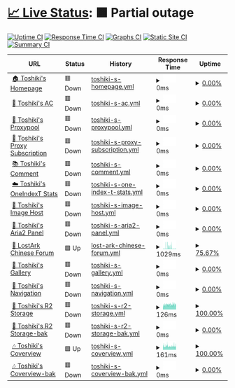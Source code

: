 # [📈 Live Status](https://status.toshiki.top): <!--live status--> **🟧 Partial outage**

[![Uptime CI](https://github.com/andatoshiki/toshiki-status/workflows/Uptime%20CI/badge.svg)](https://github.com/andatoshiki/toshiki-status/actions?query=workflow%3A%22Uptime+CI%22)
[![Response Time CI](https://github.com/andatoshiki/toshiki-status/workflows/Response%20Time%20CI/badge.svg)](https://github.com/andatoshiki/toshiki-status/actions?query=workflow%3A%22Response+Time+CI%22)
[![Graphs CI](https://github.com/andatoshiki/toshiki-status/workflows/Graphs%20CI/badge.svg)](https://github.com/andatoshiki/toshiki-status/actions?query=workflow%3A%22Graphs+CI%22)
[![Static Site CI](https://github.com/andatoshiki/toshiki-status/workflows/Static%20Site%20CI/badge.svg)](https://github.com/andatoshiki/toshiki-status/actions?query=workflow%3A%22Static+Site+CI%22)
[![Summary CI](https://github.com/andatoshiki/toshiki-status/workflows/Summary%20CI/badge.svg)](https://github.com/andatoshiki/toshiki-status/actions?query=workflow%3A%22Summary+CI%22)

<!--start: status pages-->
<!-- This summary is generated by Upptime (https://github.com/upptime/upptime) -->
<!-- Do not edit this manually, your changes will be overwritten -->
<!-- prettier-ignore -->
| URL | Status | History | Response Time | Uptime |
| --- | ------ | ------- | ------------- | ------ |
| <img alt="" src="https://cdn.toshiki.top/img/favicon.png" height="13"> [🏠 Toshiki's Homepage](https://www.toshiki.top/) | 🟥 Down | [toshiki-s-homepage.yml](https://github.com/andatoshiki/toshiki-status/commits/HEAD/history/toshiki-s-homepage.yml) | <details><summary><img alt="Response time graph" src="./graphs/toshiki-s-homepage/response-time-week.png" height="20"> 0ms</summary><br><a href="https://status.toshiki.top/history/toshiki-s-homepage"><img alt="Response time 892" src="https://img.shields.io/endpoint?url=https%3A%2F%2Fraw.githubusercontent.com%2Fandatoshiki%2Ftoshiki-status%2FHEAD%2Fapi%2Ftoshiki-s-homepage%2Fresponse-time.json"></a><br><a href="https://status.toshiki.top/history/toshiki-s-homepage"><img alt="24-hour response time 0" src="https://img.shields.io/endpoint?url=https%3A%2F%2Fraw.githubusercontent.com%2Fandatoshiki%2Ftoshiki-status%2FHEAD%2Fapi%2Ftoshiki-s-homepage%2Fresponse-time-day.json"></a><br><a href="https://status.toshiki.top/history/toshiki-s-homepage"><img alt="7-day response time 0" src="https://img.shields.io/endpoint?url=https%3A%2F%2Fraw.githubusercontent.com%2Fandatoshiki%2Ftoshiki-status%2FHEAD%2Fapi%2Ftoshiki-s-homepage%2Fresponse-time-week.json"></a><br><a href="https://status.toshiki.top/history/toshiki-s-homepage"><img alt="30-day response time 0" src="https://img.shields.io/endpoint?url=https%3A%2F%2Fraw.githubusercontent.com%2Fandatoshiki%2Ftoshiki-status%2FHEAD%2Fapi%2Ftoshiki-s-homepage%2Fresponse-time-month.json"></a><br><a href="https://status.toshiki.top/history/toshiki-s-homepage"><img alt="1-year response time 883" src="https://img.shields.io/endpoint?url=https%3A%2F%2Fraw.githubusercontent.com%2Fandatoshiki%2Ftoshiki-status%2FHEAD%2Fapi%2Ftoshiki-s-homepage%2Fresponse-time-year.json"></a></details> | <details><summary><a href="https://status.toshiki.top/history/toshiki-s-homepage">0.00%</a></summary><a href="https://status.toshiki.top/history/toshiki-s-homepage"><img alt="All-time uptime 79.20%" src="https://img.shields.io/endpoint?url=https%3A%2F%2Fraw.githubusercontent.com%2Fandatoshiki%2Ftoshiki-status%2FHEAD%2Fapi%2Ftoshiki-s-homepage%2Fuptime.json"></a><br><a href="https://status.toshiki.top/history/toshiki-s-homepage"><img alt="24-hour uptime 0.00%" src="https://img.shields.io/endpoint?url=https%3A%2F%2Fraw.githubusercontent.com%2Fandatoshiki%2Ftoshiki-status%2FHEAD%2Fapi%2Ftoshiki-s-homepage%2Fuptime-day.json"></a><br><a href="https://status.toshiki.top/history/toshiki-s-homepage"><img alt="7-day uptime 0.00%" src="https://img.shields.io/endpoint?url=https%3A%2F%2Fraw.githubusercontent.com%2Fandatoshiki%2Ftoshiki-status%2FHEAD%2Fapi%2Ftoshiki-s-homepage%2Fuptime-week.json"></a><br><a href="https://status.toshiki.top/history/toshiki-s-homepage"><img alt="30-day uptime 1.38%" src="https://img.shields.io/endpoint?url=https%3A%2F%2Fraw.githubusercontent.com%2Fandatoshiki%2Ftoshiki-status%2FHEAD%2Fapi%2Ftoshiki-s-homepage%2Fuptime-month.json"></a><br><a href="https://status.toshiki.top/history/toshiki-s-homepage"><img alt="1-year uptime 59.32%" src="https://img.shields.io/endpoint?url=https%3A%2F%2Fraw.githubusercontent.com%2Fandatoshiki%2Ftoshiki-status%2FHEAD%2Fapi%2Ftoshiki-s-homepage%2Fuptime-year.json"></a></details>
| <img alt="" src="https://cdn.toshiki.top/img/favicon.png" height="13"> [💨 Toshiki's AC](https://ac.toshiki.top/) | 🟥 Down | [toshiki-s-ac.yml](https://github.com/andatoshiki/toshiki-status/commits/HEAD/history/toshiki-s-ac.yml) | <details><summary><img alt="Response time graph" src="./graphs/toshiki-s-ac/response-time-week.png" height="20"> 0ms</summary><br><a href="https://status.toshiki.top/history/toshiki-s-ac"><img alt="Response time 862" src="https://img.shields.io/endpoint?url=https%3A%2F%2Fraw.githubusercontent.com%2Fandatoshiki%2Ftoshiki-status%2FHEAD%2Fapi%2Ftoshiki-s-ac%2Fresponse-time.json"></a><br><a href="https://status.toshiki.top/history/toshiki-s-ac"><img alt="24-hour response time 0" src="https://img.shields.io/endpoint?url=https%3A%2F%2Fraw.githubusercontent.com%2Fandatoshiki%2Ftoshiki-status%2FHEAD%2Fapi%2Ftoshiki-s-ac%2Fresponse-time-day.json"></a><br><a href="https://status.toshiki.top/history/toshiki-s-ac"><img alt="7-day response time 0" src="https://img.shields.io/endpoint?url=https%3A%2F%2Fraw.githubusercontent.com%2Fandatoshiki%2Ftoshiki-status%2FHEAD%2Fapi%2Ftoshiki-s-ac%2Fresponse-time-week.json"></a><br><a href="https://status.toshiki.top/history/toshiki-s-ac"><img alt="30-day response time 0" src="https://img.shields.io/endpoint?url=https%3A%2F%2Fraw.githubusercontent.com%2Fandatoshiki%2Ftoshiki-status%2FHEAD%2Fapi%2Ftoshiki-s-ac%2Fresponse-time-month.json"></a><br><a href="https://status.toshiki.top/history/toshiki-s-ac"><img alt="1-year response time 857" src="https://img.shields.io/endpoint?url=https%3A%2F%2Fraw.githubusercontent.com%2Fandatoshiki%2Ftoshiki-status%2FHEAD%2Fapi%2Ftoshiki-s-ac%2Fresponse-time-year.json"></a></details> | <details><summary><a href="https://status.toshiki.top/history/toshiki-s-ac">0.00%</a></summary><a href="https://status.toshiki.top/history/toshiki-s-ac"><img alt="All-time uptime 84.30%" src="https://img.shields.io/endpoint?url=https%3A%2F%2Fraw.githubusercontent.com%2Fandatoshiki%2Ftoshiki-status%2FHEAD%2Fapi%2Ftoshiki-s-ac%2Fuptime.json"></a><br><a href="https://status.toshiki.top/history/toshiki-s-ac"><img alt="24-hour uptime 0.00%" src="https://img.shields.io/endpoint?url=https%3A%2F%2Fraw.githubusercontent.com%2Fandatoshiki%2Ftoshiki-status%2FHEAD%2Fapi%2Ftoshiki-s-ac%2Fuptime-day.json"></a><br><a href="https://status.toshiki.top/history/toshiki-s-ac"><img alt="7-day uptime 0.00%" src="https://img.shields.io/endpoint?url=https%3A%2F%2Fraw.githubusercontent.com%2Fandatoshiki%2Ftoshiki-status%2FHEAD%2Fapi%2Ftoshiki-s-ac%2Fuptime-week.json"></a><br><a href="https://status.toshiki.top/history/toshiki-s-ac"><img alt="30-day uptime 1.38%" src="https://img.shields.io/endpoint?url=https%3A%2F%2Fraw.githubusercontent.com%2Fandatoshiki%2Ftoshiki-status%2FHEAD%2Fapi%2Ftoshiki-s-ac%2Fuptime-month.json"></a><br><a href="https://status.toshiki.top/history/toshiki-s-ac"><img alt="1-year uptime 77.95%" src="https://img.shields.io/endpoint?url=https%3A%2F%2Fraw.githubusercontent.com%2Fandatoshiki%2Ftoshiki-status%2FHEAD%2Fapi%2Ftoshiki-s-ac%2Fuptime-year.json"></a></details>
| <img alt="" src="https://cdn.toshiki.top/img/favicon.png" height="13"> [🌮 Toshiki's Proxypool](https://proxypool.toshiki.top/) | 🟥 Down | [toshiki-s-proxypool.yml](https://github.com/andatoshiki/toshiki-status/commits/HEAD/history/toshiki-s-proxypool.yml) | <details><summary><img alt="Response time graph" src="./graphs/toshiki-s-proxypool/response-time-week.png" height="20"> 0ms</summary><br><a href="https://status.toshiki.top/history/toshiki-s-proxypool"><img alt="Response time 848" src="https://img.shields.io/endpoint?url=https%3A%2F%2Fraw.githubusercontent.com%2Fandatoshiki%2Ftoshiki-status%2FHEAD%2Fapi%2Ftoshiki-s-proxypool%2Fresponse-time.json"></a><br><a href="https://status.toshiki.top/history/toshiki-s-proxypool"><img alt="24-hour response time 0" src="https://img.shields.io/endpoint?url=https%3A%2F%2Fraw.githubusercontent.com%2Fandatoshiki%2Ftoshiki-status%2FHEAD%2Fapi%2Ftoshiki-s-proxypool%2Fresponse-time-day.json"></a><br><a href="https://status.toshiki.top/history/toshiki-s-proxypool"><img alt="7-day response time 0" src="https://img.shields.io/endpoint?url=https%3A%2F%2Fraw.githubusercontent.com%2Fandatoshiki%2Ftoshiki-status%2FHEAD%2Fapi%2Ftoshiki-s-proxypool%2Fresponse-time-week.json"></a><br><a href="https://status.toshiki.top/history/toshiki-s-proxypool"><img alt="30-day response time 0" src="https://img.shields.io/endpoint?url=https%3A%2F%2Fraw.githubusercontent.com%2Fandatoshiki%2Ftoshiki-status%2FHEAD%2Fapi%2Ftoshiki-s-proxypool%2Fresponse-time-month.json"></a><br><a href="https://status.toshiki.top/history/toshiki-s-proxypool"><img alt="1-year response time 842" src="https://img.shields.io/endpoint?url=https%3A%2F%2Fraw.githubusercontent.com%2Fandatoshiki%2Ftoshiki-status%2FHEAD%2Fapi%2Ftoshiki-s-proxypool%2Fresponse-time-year.json"></a></details> | <details><summary><a href="https://status.toshiki.top/history/toshiki-s-proxypool">0.00%</a></summary><a href="https://status.toshiki.top/history/toshiki-s-proxypool"><img alt="All-time uptime 83.23%" src="https://img.shields.io/endpoint?url=https%3A%2F%2Fraw.githubusercontent.com%2Fandatoshiki%2Ftoshiki-status%2FHEAD%2Fapi%2Ftoshiki-s-proxypool%2Fuptime.json"></a><br><a href="https://status.toshiki.top/history/toshiki-s-proxypool"><img alt="24-hour uptime 0.00%" src="https://img.shields.io/endpoint?url=https%3A%2F%2Fraw.githubusercontent.com%2Fandatoshiki%2Ftoshiki-status%2FHEAD%2Fapi%2Ftoshiki-s-proxypool%2Fuptime-day.json"></a><br><a href="https://status.toshiki.top/history/toshiki-s-proxypool"><img alt="7-day uptime 0.00%" src="https://img.shields.io/endpoint?url=https%3A%2F%2Fraw.githubusercontent.com%2Fandatoshiki%2Ftoshiki-status%2FHEAD%2Fapi%2Ftoshiki-s-proxypool%2Fuptime-week.json"></a><br><a href="https://status.toshiki.top/history/toshiki-s-proxypool"><img alt="30-day uptime 1.38%" src="https://img.shields.io/endpoint?url=https%3A%2F%2Fraw.githubusercontent.com%2Fandatoshiki%2Ftoshiki-status%2FHEAD%2Fapi%2Ftoshiki-s-proxypool%2Fuptime-month.json"></a><br><a href="https://status.toshiki.top/history/toshiki-s-proxypool"><img alt="1-year uptime 59.23%" src="https://img.shields.io/endpoint?url=https%3A%2F%2Fraw.githubusercontent.com%2Fandatoshiki%2Ftoshiki-status%2FHEAD%2Fapi%2Ftoshiki-s-proxypool%2Fuptime-year.json"></a></details>
| <img alt="" src="https://cdn.toshiki.top/img/favicon.png" height="13"> [🎏 Toshiki's Proxy Subscription](https://subweb.toshiki.top/) | 🟥 Down | [toshiki-s-proxy-subscription.yml](https://github.com/andatoshiki/toshiki-status/commits/HEAD/history/toshiki-s-proxy-subscription.yml) | <details><summary><img alt="Response time graph" src="./graphs/toshiki-s-proxy-subscription/response-time-week.png" height="20"> 0ms</summary><br><a href="https://status.toshiki.top/history/toshiki-s-proxy-subscription"><img alt="Response time 841" src="https://img.shields.io/endpoint?url=https%3A%2F%2Fraw.githubusercontent.com%2Fandatoshiki%2Ftoshiki-status%2FHEAD%2Fapi%2Ftoshiki-s-proxy-subscription%2Fresponse-time.json"></a><br><a href="https://status.toshiki.top/history/toshiki-s-proxy-subscription"><img alt="24-hour response time 0" src="https://img.shields.io/endpoint?url=https%3A%2F%2Fraw.githubusercontent.com%2Fandatoshiki%2Ftoshiki-status%2FHEAD%2Fapi%2Ftoshiki-s-proxy-subscription%2Fresponse-time-day.json"></a><br><a href="https://status.toshiki.top/history/toshiki-s-proxy-subscription"><img alt="7-day response time 0" src="https://img.shields.io/endpoint?url=https%3A%2F%2Fraw.githubusercontent.com%2Fandatoshiki%2Ftoshiki-status%2FHEAD%2Fapi%2Ftoshiki-s-proxy-subscription%2Fresponse-time-week.json"></a><br><a href="https://status.toshiki.top/history/toshiki-s-proxy-subscription"><img alt="30-day response time 0" src="https://img.shields.io/endpoint?url=https%3A%2F%2Fraw.githubusercontent.com%2Fandatoshiki%2Ftoshiki-status%2FHEAD%2Fapi%2Ftoshiki-s-proxy-subscription%2Fresponse-time-month.json"></a><br><a href="https://status.toshiki.top/history/toshiki-s-proxy-subscription"><img alt="1-year response time 831" src="https://img.shields.io/endpoint?url=https%3A%2F%2Fraw.githubusercontent.com%2Fandatoshiki%2Ftoshiki-status%2FHEAD%2Fapi%2Ftoshiki-s-proxy-subscription%2Fresponse-time-year.json"></a></details> | <details><summary><a href="https://status.toshiki.top/history/toshiki-s-proxy-subscription">0.00%</a></summary><a href="https://status.toshiki.top/history/toshiki-s-proxy-subscription"><img alt="All-time uptime 81.42%" src="https://img.shields.io/endpoint?url=https%3A%2F%2Fraw.githubusercontent.com%2Fandatoshiki%2Ftoshiki-status%2FHEAD%2Fapi%2Ftoshiki-s-proxy-subscription%2Fuptime.json"></a><br><a href="https://status.toshiki.top/history/toshiki-s-proxy-subscription"><img alt="24-hour uptime 0.00%" src="https://img.shields.io/endpoint?url=https%3A%2F%2Fraw.githubusercontent.com%2Fandatoshiki%2Ftoshiki-status%2FHEAD%2Fapi%2Ftoshiki-s-proxy-subscription%2Fuptime-day.json"></a><br><a href="https://status.toshiki.top/history/toshiki-s-proxy-subscription"><img alt="7-day uptime 0.00%" src="https://img.shields.io/endpoint?url=https%3A%2F%2Fraw.githubusercontent.com%2Fandatoshiki%2Ftoshiki-status%2FHEAD%2Fapi%2Ftoshiki-s-proxy-subscription%2Fuptime-week.json"></a><br><a href="https://status.toshiki.top/history/toshiki-s-proxy-subscription"><img alt="30-day uptime 1.38%" src="https://img.shields.io/endpoint?url=https%3A%2F%2Fraw.githubusercontent.com%2Fandatoshiki%2Ftoshiki-status%2FHEAD%2Fapi%2Ftoshiki-s-proxy-subscription%2Fuptime-month.json"></a><br><a href="https://status.toshiki.top/history/toshiki-s-proxy-subscription"><img alt="1-year uptime 68.68%" src="https://img.shields.io/endpoint?url=https%3A%2F%2Fraw.githubusercontent.com%2Fandatoshiki%2Ftoshiki-status%2FHEAD%2Fapi%2Ftoshiki-s-proxy-subscription%2Fuptime-year.json"></a></details>
| <img alt="" src="https://cdn.toshiki.top/img/favicon.png" height="13"> [📚 Toshiki's Comment](https://comment.toshiki.top/) | 🟥 Down | [toshiki-s-comment.yml](https://github.com/andatoshiki/toshiki-status/commits/HEAD/history/toshiki-s-comment.yml) | <details><summary><img alt="Response time graph" src="./graphs/toshiki-s-comment/response-time-week.png" height="20"> 0ms</summary><br><a href="https://status.toshiki.top/history/toshiki-s-comment"><img alt="Response time 820" src="https://img.shields.io/endpoint?url=https%3A%2F%2Fraw.githubusercontent.com%2Fandatoshiki%2Ftoshiki-status%2FHEAD%2Fapi%2Ftoshiki-s-comment%2Fresponse-time.json"></a><br><a href="https://status.toshiki.top/history/toshiki-s-comment"><img alt="24-hour response time 0" src="https://img.shields.io/endpoint?url=https%3A%2F%2Fraw.githubusercontent.com%2Fandatoshiki%2Ftoshiki-status%2FHEAD%2Fapi%2Ftoshiki-s-comment%2Fresponse-time-day.json"></a><br><a href="https://status.toshiki.top/history/toshiki-s-comment"><img alt="7-day response time 0" src="https://img.shields.io/endpoint?url=https%3A%2F%2Fraw.githubusercontent.com%2Fandatoshiki%2Ftoshiki-status%2FHEAD%2Fapi%2Ftoshiki-s-comment%2Fresponse-time-week.json"></a><br><a href="https://status.toshiki.top/history/toshiki-s-comment"><img alt="30-day response time 0" src="https://img.shields.io/endpoint?url=https%3A%2F%2Fraw.githubusercontent.com%2Fandatoshiki%2Ftoshiki-status%2FHEAD%2Fapi%2Ftoshiki-s-comment%2Fresponse-time-month.json"></a><br><a href="https://status.toshiki.top/history/toshiki-s-comment"><img alt="1-year response time 812" src="https://img.shields.io/endpoint?url=https%3A%2F%2Fraw.githubusercontent.com%2Fandatoshiki%2Ftoshiki-status%2FHEAD%2Fapi%2Ftoshiki-s-comment%2Fresponse-time-year.json"></a></details> | <details><summary><a href="https://status.toshiki.top/history/toshiki-s-comment">0.00%</a></summary><a href="https://status.toshiki.top/history/toshiki-s-comment"><img alt="All-time uptime 86.30%" src="https://img.shields.io/endpoint?url=https%3A%2F%2Fraw.githubusercontent.com%2Fandatoshiki%2Ftoshiki-status%2FHEAD%2Fapi%2Ftoshiki-s-comment%2Fuptime.json"></a><br><a href="https://status.toshiki.top/history/toshiki-s-comment"><img alt="24-hour uptime 0.00%" src="https://img.shields.io/endpoint?url=https%3A%2F%2Fraw.githubusercontent.com%2Fandatoshiki%2Ftoshiki-status%2FHEAD%2Fapi%2Ftoshiki-s-comment%2Fuptime-day.json"></a><br><a href="https://status.toshiki.top/history/toshiki-s-comment"><img alt="7-day uptime 0.00%" src="https://img.shields.io/endpoint?url=https%3A%2F%2Fraw.githubusercontent.com%2Fandatoshiki%2Ftoshiki-status%2FHEAD%2Fapi%2Ftoshiki-s-comment%2Fuptime-week.json"></a><br><a href="https://status.toshiki.top/history/toshiki-s-comment"><img alt="30-day uptime 1.38%" src="https://img.shields.io/endpoint?url=https%3A%2F%2Fraw.githubusercontent.com%2Fandatoshiki%2Ftoshiki-status%2FHEAD%2Fapi%2Ftoshiki-s-comment%2Fuptime-month.json"></a><br><a href="https://status.toshiki.top/history/toshiki-s-comment"><img alt="1-year uptime 76.74%" src="https://img.shields.io/endpoint?url=https%3A%2F%2Fraw.githubusercontent.com%2Fandatoshiki%2Ftoshiki-status%2FHEAD%2Fapi%2Ftoshiki-s-comment%2Fuptime-year.json"></a></details>
| <img alt="" src="https://cdn.toshiki.top/img/oneindext.ico" height="13"> [☁️ Toshiki's OneIndexT Stats](https://oneindext.toshiki.top/) | 🟥 Down | [toshiki-s-one-index-t-stats.yml](https://github.com/andatoshiki/toshiki-status/commits/HEAD/history/toshiki-s-one-index-t-stats.yml) | <details><summary><img alt="Response time graph" src="./graphs/toshiki-s-one-index-t-stats/response-time-week.png" height="20"> 0ms</summary><br><a href="https://status.toshiki.top/history/toshiki-s-one-index-t-stats"><img alt="Response time 816" src="https://img.shields.io/endpoint?url=https%3A%2F%2Fraw.githubusercontent.com%2Fandatoshiki%2Ftoshiki-status%2FHEAD%2Fapi%2Ftoshiki-s-one-index-t-stats%2Fresponse-time.json"></a><br><a href="https://status.toshiki.top/history/toshiki-s-one-index-t-stats"><img alt="24-hour response time 0" src="https://img.shields.io/endpoint?url=https%3A%2F%2Fraw.githubusercontent.com%2Fandatoshiki%2Ftoshiki-status%2FHEAD%2Fapi%2Ftoshiki-s-one-index-t-stats%2Fresponse-time-day.json"></a><br><a href="https://status.toshiki.top/history/toshiki-s-one-index-t-stats"><img alt="7-day response time 0" src="https://img.shields.io/endpoint?url=https%3A%2F%2Fraw.githubusercontent.com%2Fandatoshiki%2Ftoshiki-status%2FHEAD%2Fapi%2Ftoshiki-s-one-index-t-stats%2Fresponse-time-week.json"></a><br><a href="https://status.toshiki.top/history/toshiki-s-one-index-t-stats"><img alt="30-day response time 0" src="https://img.shields.io/endpoint?url=https%3A%2F%2Fraw.githubusercontent.com%2Fandatoshiki%2Ftoshiki-status%2FHEAD%2Fapi%2Ftoshiki-s-one-index-t-stats%2Fresponse-time-month.json"></a><br><a href="https://status.toshiki.top/history/toshiki-s-one-index-t-stats"><img alt="1-year response time 808" src="https://img.shields.io/endpoint?url=https%3A%2F%2Fraw.githubusercontent.com%2Fandatoshiki%2Ftoshiki-status%2FHEAD%2Fapi%2Ftoshiki-s-one-index-t-stats%2Fresponse-time-year.json"></a></details> | <details><summary><a href="https://status.toshiki.top/history/toshiki-s-one-index-t-stats">0.00%</a></summary><a href="https://status.toshiki.top/history/toshiki-s-one-index-t-stats"><img alt="All-time uptime 83.21%" src="https://img.shields.io/endpoint?url=https%3A%2F%2Fraw.githubusercontent.com%2Fandatoshiki%2Ftoshiki-status%2FHEAD%2Fapi%2Ftoshiki-s-one-index-t-stats%2Fuptime.json"></a><br><a href="https://status.toshiki.top/history/toshiki-s-one-index-t-stats"><img alt="24-hour uptime 0.00%" src="https://img.shields.io/endpoint?url=https%3A%2F%2Fraw.githubusercontent.com%2Fandatoshiki%2Ftoshiki-status%2FHEAD%2Fapi%2Ftoshiki-s-one-index-t-stats%2Fuptime-day.json"></a><br><a href="https://status.toshiki.top/history/toshiki-s-one-index-t-stats"><img alt="7-day uptime 0.00%" src="https://img.shields.io/endpoint?url=https%3A%2F%2Fraw.githubusercontent.com%2Fandatoshiki%2Ftoshiki-status%2FHEAD%2Fapi%2Ftoshiki-s-one-index-t-stats%2Fuptime-week.json"></a><br><a href="https://status.toshiki.top/history/toshiki-s-one-index-t-stats"><img alt="30-day uptime 1.38%" src="https://img.shields.io/endpoint?url=https%3A%2F%2Fraw.githubusercontent.com%2Fandatoshiki%2Ftoshiki-status%2FHEAD%2Fapi%2Ftoshiki-s-one-index-t-stats%2Fuptime-month.json"></a><br><a href="https://status.toshiki.top/history/toshiki-s-one-index-t-stats"><img alt="1-year uptime 67.31%" src="https://img.shields.io/endpoint?url=https%3A%2F%2Fraw.githubusercontent.com%2Fandatoshiki%2Ftoshiki-status%2FHEAD%2Fapi%2Ftoshiki-s-one-index-t-stats%2Fuptime-year.json"></a></details>
| <img alt="" src="https://image.toshiki.top/favicon.ico" height="13"> [🥓 Toshiki's Image Host](https://image.toshiki.top/) | 🟥 Down | [toshiki-s-image-host.yml](https://github.com/andatoshiki/toshiki-status/commits/HEAD/history/toshiki-s-image-host.yml) | <details><summary><img alt="Response time graph" src="./graphs/toshiki-s-image-host/response-time-week.png" height="20"> 0ms</summary><br><a href="https://status.toshiki.top/history/toshiki-s-image-host"><img alt="Response time 786" src="https://img.shields.io/endpoint?url=https%3A%2F%2Fraw.githubusercontent.com%2Fandatoshiki%2Ftoshiki-status%2FHEAD%2Fapi%2Ftoshiki-s-image-host%2Fresponse-time.json"></a><br><a href="https://status.toshiki.top/history/toshiki-s-image-host"><img alt="24-hour response time 0" src="https://img.shields.io/endpoint?url=https%3A%2F%2Fraw.githubusercontent.com%2Fandatoshiki%2Ftoshiki-status%2FHEAD%2Fapi%2Ftoshiki-s-image-host%2Fresponse-time-day.json"></a><br><a href="https://status.toshiki.top/history/toshiki-s-image-host"><img alt="7-day response time 0" src="https://img.shields.io/endpoint?url=https%3A%2F%2Fraw.githubusercontent.com%2Fandatoshiki%2Ftoshiki-status%2FHEAD%2Fapi%2Ftoshiki-s-image-host%2Fresponse-time-week.json"></a><br><a href="https://status.toshiki.top/history/toshiki-s-image-host"><img alt="30-day response time 0" src="https://img.shields.io/endpoint?url=https%3A%2F%2Fraw.githubusercontent.com%2Fandatoshiki%2Ftoshiki-status%2FHEAD%2Fapi%2Ftoshiki-s-image-host%2Fresponse-time-month.json"></a><br><a href="https://status.toshiki.top/history/toshiki-s-image-host"><img alt="1-year response time 779" src="https://img.shields.io/endpoint?url=https%3A%2F%2Fraw.githubusercontent.com%2Fandatoshiki%2Ftoshiki-status%2FHEAD%2Fapi%2Ftoshiki-s-image-host%2Fresponse-time-year.json"></a></details> | <details><summary><a href="https://status.toshiki.top/history/toshiki-s-image-host">0.00%</a></summary><a href="https://status.toshiki.top/history/toshiki-s-image-host"><img alt="All-time uptime 80.18%" src="https://img.shields.io/endpoint?url=https%3A%2F%2Fraw.githubusercontent.com%2Fandatoshiki%2Ftoshiki-status%2FHEAD%2Fapi%2Ftoshiki-s-image-host%2Fuptime.json"></a><br><a href="https://status.toshiki.top/history/toshiki-s-image-host"><img alt="24-hour uptime 0.00%" src="https://img.shields.io/endpoint?url=https%3A%2F%2Fraw.githubusercontent.com%2Fandatoshiki%2Ftoshiki-status%2FHEAD%2Fapi%2Ftoshiki-s-image-host%2Fuptime-day.json"></a><br><a href="https://status.toshiki.top/history/toshiki-s-image-host"><img alt="7-day uptime 0.00%" src="https://img.shields.io/endpoint?url=https%3A%2F%2Fraw.githubusercontent.com%2Fandatoshiki%2Ftoshiki-status%2FHEAD%2Fapi%2Ftoshiki-s-image-host%2Fuptime-week.json"></a><br><a href="https://status.toshiki.top/history/toshiki-s-image-host"><img alt="30-day uptime 1.38%" src="https://img.shields.io/endpoint?url=https%3A%2F%2Fraw.githubusercontent.com%2Fandatoshiki%2Ftoshiki-status%2FHEAD%2Fapi%2Ftoshiki-s-image-host%2Fuptime-month.json"></a><br><a href="https://status.toshiki.top/history/toshiki-s-image-host"><img alt="1-year uptime 42.52%" src="https://img.shields.io/endpoint?url=https%3A%2F%2Fraw.githubusercontent.com%2Fandatoshiki%2Ftoshiki-status%2FHEAD%2Fapi%2Ftoshiki-s-image-host%2Fuptime-year.json"></a></details>
| <img alt="" src="https://cdn.toshiki.top/img/favicon.png" height="13"> [🍭 Toshiki's Aria2 Panel](http://download.toshiki.top/) | 🟥 Down | [toshiki-s-aria2-panel.yml](https://github.com/andatoshiki/toshiki-status/commits/HEAD/history/toshiki-s-aria2-panel.yml) | <details><summary><img alt="Response time graph" src="./graphs/toshiki-s-aria2-panel/response-time-week.png" height="20"> 0ms</summary><br><a href="https://status.toshiki.top/history/toshiki-s-aria2-panel"><img alt="Response time 618" src="https://img.shields.io/endpoint?url=https%3A%2F%2Fraw.githubusercontent.com%2Fandatoshiki%2Ftoshiki-status%2FHEAD%2Fapi%2Ftoshiki-s-aria2-panel%2Fresponse-time.json"></a><br><a href="https://status.toshiki.top/history/toshiki-s-aria2-panel"><img alt="24-hour response time 0" src="https://img.shields.io/endpoint?url=https%3A%2F%2Fraw.githubusercontent.com%2Fandatoshiki%2Ftoshiki-status%2FHEAD%2Fapi%2Ftoshiki-s-aria2-panel%2Fresponse-time-day.json"></a><br><a href="https://status.toshiki.top/history/toshiki-s-aria2-panel"><img alt="7-day response time 0" src="https://img.shields.io/endpoint?url=https%3A%2F%2Fraw.githubusercontent.com%2Fandatoshiki%2Ftoshiki-status%2FHEAD%2Fapi%2Ftoshiki-s-aria2-panel%2Fresponse-time-week.json"></a><br><a href="https://status.toshiki.top/history/toshiki-s-aria2-panel"><img alt="30-day response time 0" src="https://img.shields.io/endpoint?url=https%3A%2F%2Fraw.githubusercontent.com%2Fandatoshiki%2Ftoshiki-status%2FHEAD%2Fapi%2Ftoshiki-s-aria2-panel%2Fresponse-time-month.json"></a><br><a href="https://status.toshiki.top/history/toshiki-s-aria2-panel"><img alt="1-year response time 615" src="https://img.shields.io/endpoint?url=https%3A%2F%2Fraw.githubusercontent.com%2Fandatoshiki%2Ftoshiki-status%2FHEAD%2Fapi%2Ftoshiki-s-aria2-panel%2Fresponse-time-year.json"></a></details> | <details><summary><a href="https://status.toshiki.top/history/toshiki-s-aria2-panel">0.00%</a></summary><a href="https://status.toshiki.top/history/toshiki-s-aria2-panel"><img alt="All-time uptime 77.92%" src="https://img.shields.io/endpoint?url=https%3A%2F%2Fraw.githubusercontent.com%2Fandatoshiki%2Ftoshiki-status%2FHEAD%2Fapi%2Ftoshiki-s-aria2-panel%2Fuptime.json"></a><br><a href="https://status.toshiki.top/history/toshiki-s-aria2-panel"><img alt="24-hour uptime 0.00%" src="https://img.shields.io/endpoint?url=https%3A%2F%2Fraw.githubusercontent.com%2Fandatoshiki%2Ftoshiki-status%2FHEAD%2Fapi%2Ftoshiki-s-aria2-panel%2Fuptime-day.json"></a><br><a href="https://status.toshiki.top/history/toshiki-s-aria2-panel"><img alt="7-day uptime 0.00%" src="https://img.shields.io/endpoint?url=https%3A%2F%2Fraw.githubusercontent.com%2Fandatoshiki%2Ftoshiki-status%2FHEAD%2Fapi%2Ftoshiki-s-aria2-panel%2Fuptime-week.json"></a><br><a href="https://status.toshiki.top/history/toshiki-s-aria2-panel"><img alt="30-day uptime 1.38%" src="https://img.shields.io/endpoint?url=https%3A%2F%2Fraw.githubusercontent.com%2Fandatoshiki%2Ftoshiki-status%2FHEAD%2Fapi%2Ftoshiki-s-aria2-panel%2Fuptime-month.json"></a><br><a href="https://status.toshiki.top/history/toshiki-s-aria2-panel"><img alt="1-year uptime 88.07%" src="https://img.shields.io/endpoint?url=https%3A%2F%2Fraw.githubusercontent.com%2Fandatoshiki%2Ftoshiki-status%2FHEAD%2Fapi%2Ftoshiki-s-aria2-panel%2Fuptime-year.json"></a></details>
| <img alt="" src="https://cdn.jsdelivr.net/gh/white-windmills/lostark-forum@master/img/lostarkFavicon/lostarkFav.png" height="13"> [🍛 LostArk Chinese Forum](https://lost-ark.top/) | 🟩 Up | [lost-ark-chinese-forum.yml](https://github.com/andatoshiki/toshiki-status/commits/HEAD/history/lost-ark-chinese-forum.yml) | <details><summary><img alt="Response time graph" src="./graphs/lost-ark-chinese-forum/response-time-week.png" height="20"> 1029ms</summary><br><a href="https://status.toshiki.top/history/lost-ark-chinese-forum"><img alt="Response time 854" src="https://img.shields.io/endpoint?url=https%3A%2F%2Fraw.githubusercontent.com%2Fandatoshiki%2Ftoshiki-status%2FHEAD%2Fapi%2Flost-ark-chinese-forum%2Fresponse-time.json"></a><br><a href="https://status.toshiki.top/history/lost-ark-chinese-forum"><img alt="24-hour response time 500" src="https://img.shields.io/endpoint?url=https%3A%2F%2Fraw.githubusercontent.com%2Fandatoshiki%2Ftoshiki-status%2FHEAD%2Fapi%2Flost-ark-chinese-forum%2Fresponse-time-day.json"></a><br><a href="https://status.toshiki.top/history/lost-ark-chinese-forum"><img alt="7-day response time 1029" src="https://img.shields.io/endpoint?url=https%3A%2F%2Fraw.githubusercontent.com%2Fandatoshiki%2Ftoshiki-status%2FHEAD%2Fapi%2Flost-ark-chinese-forum%2Fresponse-time-week.json"></a><br><a href="https://status.toshiki.top/history/lost-ark-chinese-forum"><img alt="30-day response time 1204" src="https://img.shields.io/endpoint?url=https%3A%2F%2Fraw.githubusercontent.com%2Fandatoshiki%2Ftoshiki-status%2FHEAD%2Fapi%2Flost-ark-chinese-forum%2Fresponse-time-month.json"></a><br><a href="https://status.toshiki.top/history/lost-ark-chinese-forum"><img alt="1-year response time 854" src="https://img.shields.io/endpoint?url=https%3A%2F%2Fraw.githubusercontent.com%2Fandatoshiki%2Ftoshiki-status%2FHEAD%2Fapi%2Flost-ark-chinese-forum%2Fresponse-time-year.json"></a></details> | <details><summary><a href="https://status.toshiki.top/history/lost-ark-chinese-forum">75.67%</a></summary><a href="https://status.toshiki.top/history/lost-ark-chinese-forum"><img alt="All-time uptime 98.96%" src="https://img.shields.io/endpoint?url=https%3A%2F%2Fraw.githubusercontent.com%2Fandatoshiki%2Ftoshiki-status%2FHEAD%2Fapi%2Flost-ark-chinese-forum%2Fuptime.json"></a><br><a href="https://status.toshiki.top/history/lost-ark-chinese-forum"><img alt="24-hour uptime 58.98%" src="https://img.shields.io/endpoint?url=https%3A%2F%2Fraw.githubusercontent.com%2Fandatoshiki%2Ftoshiki-status%2FHEAD%2Fapi%2Flost-ark-chinese-forum%2Fuptime-day.json"></a><br><a href="https://status.toshiki.top/history/lost-ark-chinese-forum"><img alt="7-day uptime 75.67%" src="https://img.shields.io/endpoint?url=https%3A%2F%2Fraw.githubusercontent.com%2Fandatoshiki%2Ftoshiki-status%2FHEAD%2Fapi%2Flost-ark-chinese-forum%2Fuptime-week.json"></a><br><a href="https://status.toshiki.top/history/lost-ark-chinese-forum"><img alt="30-day uptime 66.90%" src="https://img.shields.io/endpoint?url=https%3A%2F%2Fraw.githubusercontent.com%2Fandatoshiki%2Ftoshiki-status%2FHEAD%2Fapi%2Flost-ark-chinese-forum%2Fuptime-month.json"></a><br><a href="https://status.toshiki.top/history/lost-ark-chinese-forum"><img alt="1-year uptime 96.83%" src="https://img.shields.io/endpoint?url=https%3A%2F%2Fraw.githubusercontent.com%2Fandatoshiki%2Ftoshiki-status%2FHEAD%2Fapi%2Flost-ark-chinese-forum%2Fuptime-year.json"></a></details>
| <img alt="" src="https://gallery.toshiki.top/favicon.ico" height="13"> [🎠 Toshiki's Gallery](https://gallery.toshiki.top/) | 🟥 Down | [toshiki-s-gallery.yml](https://github.com/andatoshiki/toshiki-status/commits/HEAD/history/toshiki-s-gallery.yml) | <details><summary><img alt="Response time graph" src="./graphs/toshiki-s-gallery/response-time-week.png" height="20"> 0ms</summary><br><a href="https://status.toshiki.top/history/toshiki-s-gallery"><img alt="Response time 775" src="https://img.shields.io/endpoint?url=https%3A%2F%2Fraw.githubusercontent.com%2Fandatoshiki%2Ftoshiki-status%2FHEAD%2Fapi%2Ftoshiki-s-gallery%2Fresponse-time.json"></a><br><a href="https://status.toshiki.top/history/toshiki-s-gallery"><img alt="24-hour response time 0" src="https://img.shields.io/endpoint?url=https%3A%2F%2Fraw.githubusercontent.com%2Fandatoshiki%2Ftoshiki-status%2FHEAD%2Fapi%2Ftoshiki-s-gallery%2Fresponse-time-day.json"></a><br><a href="https://status.toshiki.top/history/toshiki-s-gallery"><img alt="7-day response time 0" src="https://img.shields.io/endpoint?url=https%3A%2F%2Fraw.githubusercontent.com%2Fandatoshiki%2Ftoshiki-status%2FHEAD%2Fapi%2Ftoshiki-s-gallery%2Fresponse-time-week.json"></a><br><a href="https://status.toshiki.top/history/toshiki-s-gallery"><img alt="30-day response time 0" src="https://img.shields.io/endpoint?url=https%3A%2F%2Fraw.githubusercontent.com%2Fandatoshiki%2Ftoshiki-status%2FHEAD%2Fapi%2Ftoshiki-s-gallery%2Fresponse-time-month.json"></a><br><a href="https://status.toshiki.top/history/toshiki-s-gallery"><img alt="1-year response time 765" src="https://img.shields.io/endpoint?url=https%3A%2F%2Fraw.githubusercontent.com%2Fandatoshiki%2Ftoshiki-status%2FHEAD%2Fapi%2Ftoshiki-s-gallery%2Fresponse-time-year.json"></a></details> | <details><summary><a href="https://status.toshiki.top/history/toshiki-s-gallery">0.00%</a></summary><a href="https://status.toshiki.top/history/toshiki-s-gallery"><img alt="All-time uptime 68.62%" src="https://img.shields.io/endpoint?url=https%3A%2F%2Fraw.githubusercontent.com%2Fandatoshiki%2Ftoshiki-status%2FHEAD%2Fapi%2Ftoshiki-s-gallery%2Fuptime.json"></a><br><a href="https://status.toshiki.top/history/toshiki-s-gallery"><img alt="24-hour uptime 0.00%" src="https://img.shields.io/endpoint?url=https%3A%2F%2Fraw.githubusercontent.com%2Fandatoshiki%2Ftoshiki-status%2FHEAD%2Fapi%2Ftoshiki-s-gallery%2Fuptime-day.json"></a><br><a href="https://status.toshiki.top/history/toshiki-s-gallery"><img alt="7-day uptime 0.00%" src="https://img.shields.io/endpoint?url=https%3A%2F%2Fraw.githubusercontent.com%2Fandatoshiki%2Ftoshiki-status%2FHEAD%2Fapi%2Ftoshiki-s-gallery%2Fuptime-week.json"></a><br><a href="https://status.toshiki.top/history/toshiki-s-gallery"><img alt="30-day uptime 1.38%" src="https://img.shields.io/endpoint?url=https%3A%2F%2Fraw.githubusercontent.com%2Fandatoshiki%2Ftoshiki-status%2FHEAD%2Fapi%2Ftoshiki-s-gallery%2Fuptime-month.json"></a><br><a href="https://status.toshiki.top/history/toshiki-s-gallery"><img alt="1-year uptime 33.43%" src="https://img.shields.io/endpoint?url=https%3A%2F%2Fraw.githubusercontent.com%2Fandatoshiki%2Ftoshiki-status%2FHEAD%2Fapi%2Ftoshiki-s-gallery%2Fuptime-year.json"></a></details>
| <img alt="" src="https://gallery.toshiki.top/favicon.ico" height="13"> [🍩 Toshiki's Navigation](https://nav.toshiki.top/) | 🟥 Down | [toshiki-s-navigation.yml](https://github.com/andatoshiki/toshiki-status/commits/HEAD/history/toshiki-s-navigation.yml) | <details><summary><img alt="Response time graph" src="./graphs/toshiki-s-navigation/response-time-week.png" height="20"> 0ms</summary><br><a href="https://status.toshiki.top/history/toshiki-s-navigation"><img alt="Response time 763" src="https://img.shields.io/endpoint?url=https%3A%2F%2Fraw.githubusercontent.com%2Fandatoshiki%2Ftoshiki-status%2FHEAD%2Fapi%2Ftoshiki-s-navigation%2Fresponse-time.json"></a><br><a href="https://status.toshiki.top/history/toshiki-s-navigation"><img alt="24-hour response time 0" src="https://img.shields.io/endpoint?url=https%3A%2F%2Fraw.githubusercontent.com%2Fandatoshiki%2Ftoshiki-status%2FHEAD%2Fapi%2Ftoshiki-s-navigation%2Fresponse-time-day.json"></a><br><a href="https://status.toshiki.top/history/toshiki-s-navigation"><img alt="7-day response time 0" src="https://img.shields.io/endpoint?url=https%3A%2F%2Fraw.githubusercontent.com%2Fandatoshiki%2Ftoshiki-status%2FHEAD%2Fapi%2Ftoshiki-s-navigation%2Fresponse-time-week.json"></a><br><a href="https://status.toshiki.top/history/toshiki-s-navigation"><img alt="30-day response time 0" src="https://img.shields.io/endpoint?url=https%3A%2F%2Fraw.githubusercontent.com%2Fandatoshiki%2Ftoshiki-status%2FHEAD%2Fapi%2Ftoshiki-s-navigation%2Fresponse-time-month.json"></a><br><a href="https://status.toshiki.top/history/toshiki-s-navigation"><img alt="1-year response time 754" src="https://img.shields.io/endpoint?url=https%3A%2F%2Fraw.githubusercontent.com%2Fandatoshiki%2Ftoshiki-status%2FHEAD%2Fapi%2Ftoshiki-s-navigation%2Fresponse-time-year.json"></a></details> | <details><summary><a href="https://status.toshiki.top/history/toshiki-s-navigation">0.00%</a></summary><a href="https://status.toshiki.top/history/toshiki-s-navigation"><img alt="All-time uptime 67.55%" src="https://img.shields.io/endpoint?url=https%3A%2F%2Fraw.githubusercontent.com%2Fandatoshiki%2Ftoshiki-status%2FHEAD%2Fapi%2Ftoshiki-s-navigation%2Fuptime.json"></a><br><a href="https://status.toshiki.top/history/toshiki-s-navigation"><img alt="24-hour uptime 0.00%" src="https://img.shields.io/endpoint?url=https%3A%2F%2Fraw.githubusercontent.com%2Fandatoshiki%2Ftoshiki-status%2FHEAD%2Fapi%2Ftoshiki-s-navigation%2Fuptime-day.json"></a><br><a href="https://status.toshiki.top/history/toshiki-s-navigation"><img alt="7-day uptime 0.00%" src="https://img.shields.io/endpoint?url=https%3A%2F%2Fraw.githubusercontent.com%2Fandatoshiki%2Ftoshiki-status%2FHEAD%2Fapi%2Ftoshiki-s-navigation%2Fuptime-week.json"></a><br><a href="https://status.toshiki.top/history/toshiki-s-navigation"><img alt="30-day uptime 1.38%" src="https://img.shields.io/endpoint?url=https%3A%2F%2Fraw.githubusercontent.com%2Fandatoshiki%2Ftoshiki-status%2FHEAD%2Fapi%2Ftoshiki-s-navigation%2Fuptime-month.json"></a><br><a href="https://status.toshiki.top/history/toshiki-s-navigation"><img alt="1-year uptime 33.38%" src="https://img.shields.io/endpoint?url=https%3A%2F%2Fraw.githubusercontent.com%2Fandatoshiki%2Ftoshiki-status%2FHEAD%2Fapi%2Ftoshiki-s-navigation%2Fuptime-year.json"></a></details>
| <img alt="" src="https://gallery.toshiki.top/favicon.ico" height="13"> [🐻 Toshiki's R2 Storage](https://r2.toshiki.dev/) | 🟥 Down | [toshiki-s-r2-storage.yml](https://github.com/andatoshiki/toshiki-status/commits/HEAD/history/toshiki-s-r2-storage.yml) | <details><summary><img alt="Response time graph" src="./graphs/toshiki-s-r2-storage/response-time-week.png" height="20"> 126ms</summary><br><a href="https://status.toshiki.top/history/toshiki-s-r2-storage"><img alt="Response time 230" src="https://img.shields.io/endpoint?url=https%3A%2F%2Fraw.githubusercontent.com%2Fandatoshiki%2Ftoshiki-status%2FHEAD%2Fapi%2Ftoshiki-s-r2-storage%2Fresponse-time.json"></a><br><a href="https://status.toshiki.top/history/toshiki-s-r2-storage"><img alt="24-hour response time 133" src="https://img.shields.io/endpoint?url=https%3A%2F%2Fraw.githubusercontent.com%2Fandatoshiki%2Ftoshiki-status%2FHEAD%2Fapi%2Ftoshiki-s-r2-storage%2Fresponse-time-day.json"></a><br><a href="https://status.toshiki.top/history/toshiki-s-r2-storage"><img alt="7-day response time 126" src="https://img.shields.io/endpoint?url=https%3A%2F%2Fraw.githubusercontent.com%2Fandatoshiki%2Ftoshiki-status%2FHEAD%2Fapi%2Ftoshiki-s-r2-storage%2Fresponse-time-week.json"></a><br><a href="https://status.toshiki.top/history/toshiki-s-r2-storage"><img alt="30-day response time 135" src="https://img.shields.io/endpoint?url=https%3A%2F%2Fraw.githubusercontent.com%2Fandatoshiki%2Ftoshiki-status%2FHEAD%2Fapi%2Ftoshiki-s-r2-storage%2Fresponse-time-month.json"></a><br><a href="https://status.toshiki.top/history/toshiki-s-r2-storage"><img alt="1-year response time 220" src="https://img.shields.io/endpoint?url=https%3A%2F%2Fraw.githubusercontent.com%2Fandatoshiki%2Ftoshiki-status%2FHEAD%2Fapi%2Ftoshiki-s-r2-storage%2Fresponse-time-year.json"></a></details> | <details><summary><a href="https://status.toshiki.top/history/toshiki-s-r2-storage">100.00%</a></summary><a href="https://status.toshiki.top/history/toshiki-s-r2-storage"><img alt="All-time uptime 97.10%" src="https://img.shields.io/endpoint?url=https%3A%2F%2Fraw.githubusercontent.com%2Fandatoshiki%2Ftoshiki-status%2FHEAD%2Fapi%2Ftoshiki-s-r2-storage%2Fuptime.json"></a><br><a href="https://status.toshiki.top/history/toshiki-s-r2-storage"><img alt="24-hour uptime 100.00%" src="https://img.shields.io/endpoint?url=https%3A%2F%2Fraw.githubusercontent.com%2Fandatoshiki%2Ftoshiki-status%2FHEAD%2Fapi%2Ftoshiki-s-r2-storage%2Fuptime-day.json"></a><br><a href="https://status.toshiki.top/history/toshiki-s-r2-storage"><img alt="7-day uptime 100.00%" src="https://img.shields.io/endpoint?url=https%3A%2F%2Fraw.githubusercontent.com%2Fandatoshiki%2Ftoshiki-status%2FHEAD%2Fapi%2Ftoshiki-s-r2-storage%2Fuptime-week.json"></a><br><a href="https://status.toshiki.top/history/toshiki-s-r2-storage"><img alt="30-day uptime 100.00%" src="https://img.shields.io/endpoint?url=https%3A%2F%2Fraw.githubusercontent.com%2Fandatoshiki%2Ftoshiki-status%2FHEAD%2Fapi%2Ftoshiki-s-r2-storage%2Fuptime-month.json"></a><br><a href="https://status.toshiki.top/history/toshiki-s-r2-storage"><img alt="1-year uptime 100.00%" src="https://img.shields.io/endpoint?url=https%3A%2F%2Fraw.githubusercontent.com%2Fandatoshiki%2Ftoshiki-status%2FHEAD%2Fapi%2Ftoshiki-s-r2-storage%2Fuptime-year.json"></a></details>
| <img alt="" src="https://gallery.toshiki.top/favicon.ico" height="13"> [🐗 Toshiki's R2 Storage-bak](https://r2.toshiki.top/) | 🟥 Down | [toshiki-s-r2-storage-bak.yml](https://github.com/andatoshiki/toshiki-status/commits/HEAD/history/toshiki-s-r2-storage-bak.yml) | <details><summary><img alt="Response time graph" src="./graphs/toshiki-s-r2-storage-bak/response-time-week.png" height="20"> 0ms</summary><br><a href="https://status.toshiki.top/history/toshiki-s-r2-storage-bak"><img alt="Response time 761" src="https://img.shields.io/endpoint?url=https%3A%2F%2Fraw.githubusercontent.com%2Fandatoshiki%2Ftoshiki-status%2FHEAD%2Fapi%2Ftoshiki-s-r2-storage-bak%2Fresponse-time.json"></a><br><a href="https://status.toshiki.top/history/toshiki-s-r2-storage-bak"><img alt="24-hour response time 0" src="https://img.shields.io/endpoint?url=https%3A%2F%2Fraw.githubusercontent.com%2Fandatoshiki%2Ftoshiki-status%2FHEAD%2Fapi%2Ftoshiki-s-r2-storage-bak%2Fresponse-time-day.json"></a><br><a href="https://status.toshiki.top/history/toshiki-s-r2-storage-bak"><img alt="7-day response time 0" src="https://img.shields.io/endpoint?url=https%3A%2F%2Fraw.githubusercontent.com%2Fandatoshiki%2Ftoshiki-status%2FHEAD%2Fapi%2Ftoshiki-s-r2-storage-bak%2Fresponse-time-week.json"></a><br><a href="https://status.toshiki.top/history/toshiki-s-r2-storage-bak"><img alt="30-day response time 0" src="https://img.shields.io/endpoint?url=https%3A%2F%2Fraw.githubusercontent.com%2Fandatoshiki%2Ftoshiki-status%2FHEAD%2Fapi%2Ftoshiki-s-r2-storage-bak%2Fresponse-time-month.json"></a><br><a href="https://status.toshiki.top/history/toshiki-s-r2-storage-bak"><img alt="1-year response time 751" src="https://img.shields.io/endpoint?url=https%3A%2F%2Fraw.githubusercontent.com%2Fandatoshiki%2Ftoshiki-status%2FHEAD%2Fapi%2Ftoshiki-s-r2-storage-bak%2Fresponse-time-year.json"></a></details> | <details><summary><a href="https://status.toshiki.top/history/toshiki-s-r2-storage-bak">0.00%</a></summary><a href="https://status.toshiki.top/history/toshiki-s-r2-storage-bak"><img alt="All-time uptime 80.43%" src="https://img.shields.io/endpoint?url=https%3A%2F%2Fraw.githubusercontent.com%2Fandatoshiki%2Ftoshiki-status%2FHEAD%2Fapi%2Ftoshiki-s-r2-storage-bak%2Fuptime.json"></a><br><a href="https://status.toshiki.top/history/toshiki-s-r2-storage-bak"><img alt="24-hour uptime 0.00%" src="https://img.shields.io/endpoint?url=https%3A%2F%2Fraw.githubusercontent.com%2Fandatoshiki%2Ftoshiki-status%2FHEAD%2Fapi%2Ftoshiki-s-r2-storage-bak%2Fuptime-day.json"></a><br><a href="https://status.toshiki.top/history/toshiki-s-r2-storage-bak"><img alt="7-day uptime 0.00%" src="https://img.shields.io/endpoint?url=https%3A%2F%2Fraw.githubusercontent.com%2Fandatoshiki%2Ftoshiki-status%2FHEAD%2Fapi%2Ftoshiki-s-r2-storage-bak%2Fuptime-week.json"></a><br><a href="https://status.toshiki.top/history/toshiki-s-r2-storage-bak"><img alt="30-day uptime 1.38%" src="https://img.shields.io/endpoint?url=https%3A%2F%2Fraw.githubusercontent.com%2Fandatoshiki%2Ftoshiki-status%2FHEAD%2Fapi%2Ftoshiki-s-r2-storage-bak%2Fuptime-month.json"></a><br><a href="https://status.toshiki.top/history/toshiki-s-r2-storage-bak"><img alt="1-year uptime 59.19%" src="https://img.shields.io/endpoint?url=https%3A%2F%2Fraw.githubusercontent.com%2Fandatoshiki%2Ftoshiki-status%2FHEAD%2Fapi%2Ftoshiki-s-r2-storage-bak%2Fuptime-year.json"></a></details>
| <img alt="" src="https://gallery.toshiki.top/favicon.ico" height="13"> [🎶 Toshiki's Coverview](https://coverview.toshiki.dev/) | 🟩 Up | [toshiki-s-coverview.yml](https://github.com/andatoshiki/toshiki-status/commits/HEAD/history/toshiki-s-coverview.yml) | <details><summary><img alt="Response time graph" src="./graphs/toshiki-s-coverview/response-time-week.png" height="20"> 161ms</summary><br><a href="https://status.toshiki.top/history/toshiki-s-coverview"><img alt="Response time 159" src="https://img.shields.io/endpoint?url=https%3A%2F%2Fraw.githubusercontent.com%2Fandatoshiki%2Ftoshiki-status%2FHEAD%2Fapi%2Ftoshiki-s-coverview%2Fresponse-time.json"></a><br><a href="https://status.toshiki.top/history/toshiki-s-coverview"><img alt="24-hour response time 156" src="https://img.shields.io/endpoint?url=https%3A%2F%2Fraw.githubusercontent.com%2Fandatoshiki%2Ftoshiki-status%2FHEAD%2Fapi%2Ftoshiki-s-coverview%2Fresponse-time-day.json"></a><br><a href="https://status.toshiki.top/history/toshiki-s-coverview"><img alt="7-day response time 161" src="https://img.shields.io/endpoint?url=https%3A%2F%2Fraw.githubusercontent.com%2Fandatoshiki%2Ftoshiki-status%2FHEAD%2Fapi%2Ftoshiki-s-coverview%2Fresponse-time-week.json"></a><br><a href="https://status.toshiki.top/history/toshiki-s-coverview"><img alt="30-day response time 160" src="https://img.shields.io/endpoint?url=https%3A%2F%2Fraw.githubusercontent.com%2Fandatoshiki%2Ftoshiki-status%2FHEAD%2Fapi%2Ftoshiki-s-coverview%2Fresponse-time-month.json"></a><br><a href="https://status.toshiki.top/history/toshiki-s-coverview"><img alt="1-year response time 160" src="https://img.shields.io/endpoint?url=https%3A%2F%2Fraw.githubusercontent.com%2Fandatoshiki%2Ftoshiki-status%2FHEAD%2Fapi%2Ftoshiki-s-coverview%2Fresponse-time-year.json"></a></details> | <details><summary><a href="https://status.toshiki.top/history/toshiki-s-coverview">100.00%</a></summary><a href="https://status.toshiki.top/history/toshiki-s-coverview"><img alt="All-time uptime 99.99%" src="https://img.shields.io/endpoint?url=https%3A%2F%2Fraw.githubusercontent.com%2Fandatoshiki%2Ftoshiki-status%2FHEAD%2Fapi%2Ftoshiki-s-coverview%2Fuptime.json"></a><br><a href="https://status.toshiki.top/history/toshiki-s-coverview"><img alt="24-hour uptime 100.00%" src="https://img.shields.io/endpoint?url=https%3A%2F%2Fraw.githubusercontent.com%2Fandatoshiki%2Ftoshiki-status%2FHEAD%2Fapi%2Ftoshiki-s-coverview%2Fuptime-day.json"></a><br><a href="https://status.toshiki.top/history/toshiki-s-coverview"><img alt="7-day uptime 100.00%" src="https://img.shields.io/endpoint?url=https%3A%2F%2Fraw.githubusercontent.com%2Fandatoshiki%2Ftoshiki-status%2FHEAD%2Fapi%2Ftoshiki-s-coverview%2Fuptime-week.json"></a><br><a href="https://status.toshiki.top/history/toshiki-s-coverview"><img alt="30-day uptime 100.00%" src="https://img.shields.io/endpoint?url=https%3A%2F%2Fraw.githubusercontent.com%2Fandatoshiki%2Ftoshiki-status%2FHEAD%2Fapi%2Ftoshiki-s-coverview%2Fuptime-month.json"></a><br><a href="https://status.toshiki.top/history/toshiki-s-coverview"><img alt="1-year uptime 99.98%" src="https://img.shields.io/endpoint?url=https%3A%2F%2Fraw.githubusercontent.com%2Fandatoshiki%2Ftoshiki-status%2FHEAD%2Fapi%2Ftoshiki-s-coverview%2Fuptime-year.json"></a></details>
| <img alt="" src="https://gallery.toshiki.top/favicon.ico" height="13"> [🎶 Toshiki's Coverview-bak](https://coverview.toshiki.top/) | 🟥 Down | [toshiki-s-coverview-bak.yml](https://github.com/andatoshiki/toshiki-status/commits/HEAD/history/toshiki-s-coverview-bak.yml) | <details><summary><img alt="Response time graph" src="./graphs/toshiki-s-coverview-bak/response-time-week.png" height="20"> 0ms</summary><br><a href="https://status.toshiki.top/history/toshiki-s-coverview-bak"><img alt="Response time 750" src="https://img.shields.io/endpoint?url=https%3A%2F%2Fraw.githubusercontent.com%2Fandatoshiki%2Ftoshiki-status%2FHEAD%2Fapi%2Ftoshiki-s-coverview-bak%2Fresponse-time.json"></a><br><a href="https://status.toshiki.top/history/toshiki-s-coverview-bak"><img alt="24-hour response time 0" src="https://img.shields.io/endpoint?url=https%3A%2F%2Fraw.githubusercontent.com%2Fandatoshiki%2Ftoshiki-status%2FHEAD%2Fapi%2Ftoshiki-s-coverview-bak%2Fresponse-time-day.json"></a><br><a href="https://status.toshiki.top/history/toshiki-s-coverview-bak"><img alt="7-day response time 0" src="https://img.shields.io/endpoint?url=https%3A%2F%2Fraw.githubusercontent.com%2Fandatoshiki%2Ftoshiki-status%2FHEAD%2Fapi%2Ftoshiki-s-coverview-bak%2Fresponse-time-week.json"></a><br><a href="https://status.toshiki.top/history/toshiki-s-coverview-bak"><img alt="30-day response time 0" src="https://img.shields.io/endpoint?url=https%3A%2F%2Fraw.githubusercontent.com%2Fandatoshiki%2Ftoshiki-status%2FHEAD%2Fapi%2Ftoshiki-s-coverview-bak%2Fresponse-time-month.json"></a><br><a href="https://status.toshiki.top/history/toshiki-s-coverview-bak"><img alt="1-year response time 744" src="https://img.shields.io/endpoint?url=https%3A%2F%2Fraw.githubusercontent.com%2Fandatoshiki%2Ftoshiki-status%2FHEAD%2Fapi%2Ftoshiki-s-coverview-bak%2Fresponse-time-year.json"></a></details> | <details><summary><a href="https://status.toshiki.top/history/toshiki-s-coverview-bak">0.00%</a></summary><a href="https://status.toshiki.top/history/toshiki-s-coverview-bak"><img alt="All-time uptime 80.29%" src="https://img.shields.io/endpoint?url=https%3A%2F%2Fraw.githubusercontent.com%2Fandatoshiki%2Ftoshiki-status%2FHEAD%2Fapi%2Ftoshiki-s-coverview-bak%2Fuptime.json"></a><br><a href="https://status.toshiki.top/history/toshiki-s-coverview-bak"><img alt="24-hour uptime 0.00%" src="https://img.shields.io/endpoint?url=https%3A%2F%2Fraw.githubusercontent.com%2Fandatoshiki%2Ftoshiki-status%2FHEAD%2Fapi%2Ftoshiki-s-coverview-bak%2Fuptime-day.json"></a><br><a href="https://status.toshiki.top/history/toshiki-s-coverview-bak"><img alt="7-day uptime 0.00%" src="https://img.shields.io/endpoint?url=https%3A%2F%2Fraw.githubusercontent.com%2Fandatoshiki%2Ftoshiki-status%2FHEAD%2Fapi%2Ftoshiki-s-coverview-bak%2Fuptime-week.json"></a><br><a href="https://status.toshiki.top/history/toshiki-s-coverview-bak"><img alt="30-day uptime 1.38%" src="https://img.shields.io/endpoint?url=https%3A%2F%2Fraw.githubusercontent.com%2Fandatoshiki%2Ftoshiki-status%2FHEAD%2Fapi%2Ftoshiki-s-coverview-bak%2Fuptime-month.json"></a><br><a href="https://status.toshiki.top/history/toshiki-s-coverview-bak"><img alt="1-year uptime 76.78%" src="https://img.shields.io/endpoint?url=https%3A%2F%2Fraw.githubusercontent.com%2Fandatoshiki%2Ftoshiki-status%2FHEAD%2Fapi%2Ftoshiki-s-coverview-bak%2Fuptime-year.json"></a></details>

<!--end: status pages-->
